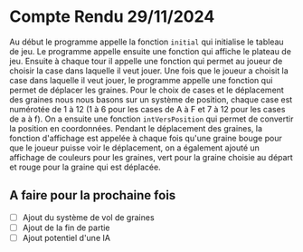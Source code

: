 # Compte Rendu 29/11/2024

Au début le programme appelle la fonction `initial` qui initialise le tableau de jeu.
Le programme appelle ensuite une fonction qui affiche le plateau de jeu. Ensuite à chaque tour il appelle une fonction qui permet au joueur de choisir la case dans laquelle il veut jouer.
Une fois que le joueur a choisit la case dans laquelle il veut jouer, le programme appelle une fonction qui permet de déplacer les graines. Pour le choix de cases et le déplacement des graines nous nous basons sur un système de position, chaque case est numérotée de 1 à 12 (1 à 6 pour les cases de A à F et 7 à 12 pour les cases de a à f). On a ensuite une fonction `intVersPosition` qui permet de convertir la position en coordonnées. Pendant le déplacement des graines, la fonction d'affichage est appelée à chaque fois qu'une graine bouge pour que le joueur puisse voir le déplacement, on a également ajouté un affichage de couleurs pour les graines, vert pour la graine choisie au départ et rouge pour la graine qui est déplacée.

## A faire pour la prochaine fois
- [ ] Ajout du système de vol de graines
- [ ] Ajout de la fin de partie
- [ ] Ajout potentiel d'une IA